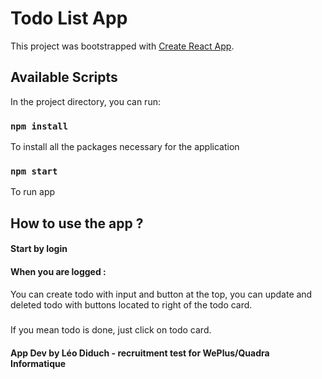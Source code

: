 # Todo List App

This project was bootstrapped with [Create React App](https://github.com/facebook/create-react-app).

## Available Scripts

In the project directory, you can run:

### `npm install`
To install all the packages necessary for the application

### `npm start`
To run app


## How to use the app ?

#### Start by login

#### When you are logged :
You can create todo with input and button at the top, you can update and deleted todo with buttons located to right of the todo card.
#####
If you mean todo is done, just click on todo card.


#### App Dev by Léo Diduch - recruitment test for WePlus/Quadra Informatique

